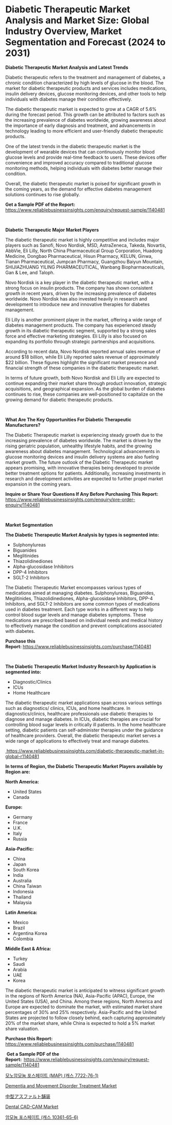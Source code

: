 <p><h1>Diabetic Therapeutic Market Analysis and Market Size: Global Industry Overview, Market Segmentation and Forecast (2024 to 2031)</h1></p><p><strong>Diabetic Therapeutic Market Analysis and Latest Trends</strong></p>
<p><p>Diabetic therapeutic refers to the treatment and management of diabetes, a chronic condition characterized by high levels of glucose in the blood. The market for diabetic therapeutic products and services includes medications, insulin delivery devices, glucose monitoring devices, and other tools to help individuals with diabetes manage their condition effectively.</p><p>The diabetic therapeutic market is expected to grow at a CAGR of 5.6% during the forecast period. This growth can be attributed to factors such as the increasing prevalence of diabetes worldwide, growing awareness about the importance of early diagnosis and treatment, and advancements in technology leading to more efficient and user-friendly diabetic therapeutic products.</p><p>One of the latest trends in the diabetic therapeutic market is the development of wearable devices that can continuously monitor blood glucose levels and provide real-time feedback to users. These devices offer convenience and improved accuracy compared to traditional glucose monitoring methods, helping individuals with diabetes better manage their condition.</p><p>Overall, the diabetic therapeutic market is poised for significant growth in the coming years, as the demand for effective diabetes management solutions continues to rise globally.</p></p>
<p><strong>Get a Sample PDF of the Report:&nbsp;</strong> <a href="https://www.reliablebusinessinsights.com/enquiry/request-sample/1140481">https://www.reliablebusinessinsights.com/enquiry/request-sample/1140481</a></p>
<p>&nbsp;</p>
<p><strong>Diabetic Therapeutic Major Market Players</strong></p>
<p><p>The diabetic therapeutic market is highly competitive and includes major players such as Sanofi, Novo Nordisk, MSD, AstraZeneca, Takeda, Novartis, AbbVie, Eli Lilly, North China Pharmaceutical Group Corporation, Huadong Medicine, Dongbao Pharmaceutical, Hisun Pharmacy, KELUN, Ginwa, Tianan Pharmaceutical, Jumpcan Pharmacy, Guangzhou Baiyun Mountain, SHIJIAZHUANG YILING PHARMACEUTICAL, Wanbang Biopharmaceuticals, Gan & Lee, and Taloph.</p><p>Novo Nordisk is a key player in the diabetic therapeutic market, with a strong focus on insulin products. The company has shown consistent growth in recent years, driven by the increasing prevalence of diabetes worldwide. Novo Nordisk has also invested heavily in research and development to introduce new and innovative therapies for diabetes management.</p><p>Eli Lilly is another prominent player in the market, offering a wide range of diabetes management products. The company has experienced steady growth in its diabetic therapeutic segment, supported by a strong sales force and effective marketing strategies. Eli Lilly is also focused on expanding its portfolio through strategic partnerships and acquisitions.</p><p>According to recent data, Novo Nordisk reported annual sales revenue of around $18 billion, while Eli Lilly reported sales revenue of approximately $22 billion. These figures highlight the significant market presence and financial strength of these companies in the diabetic therapeutic market.</p><p>In terms of future growth, both Novo Nordisk and Eli Lilly are expected to continue expanding their market share through product innovation, strategic acquisitions, and geographical expansion. As the global burden of diabetes continues to rise, these companies are well-positioned to capitalize on the growing demand for diabetic therapeutic products.</p></p>
<p>&nbsp;</p>
<p><strong>What Are The Key Opportunities For Diabetic Therapeutic Manufacturers?</strong></p>
<p><p>The Diabetic Therapeutic market is experiencing steady growth due to the increasing prevalence of diabetes worldwide. The market is driven by the rising geriatric population, unhealthy lifestyle habits, and the growing awareness about diabetes management. Technological advancements in glucose monitoring devices and insulin delivery systems are also fueling market growth. The future outlook of the Diabetic Therapeutic market appears promising, with innovative therapies being developed to provide better treatment options for patients. Additionally, increasing investments in research and development activities are expected to further propel market expansion in the coming years.</p></p>
<p><strong>Inquire or Share Your Questions If Any Before Purchasing This Report:</strong> <a href="https://www.reliablebusinessinsights.com/enquiry/pre-order-enquiry/1140481">https://www.reliablebusinessinsights.com/enquiry/pre-order-enquiry/1140481</a></p>
<p>&nbsp;</p>
<p><strong>Market Segmentation</strong></p>
<p><strong>The Diabetic Therapeutic Market Analysis by types is segmented into:</strong></p>
<p><ul><li>Sulphonylureas</li><li>Biguanides</li><li>Meglitinides</li><li>Thiazolidinediones</li><li>Alpha-glucosidase Inhibitors</li><li>DPP-4 Inhibitors</li><li>SGLT-2 Inhibitors</li></ul></p>
<p><p>The Diabetic Therapeutic Market encompasses various types of medications aimed at managing diabetes. Sulphonylureas, Biguanides, Meglitinides, Thiazolidinediones, Alpha-glucosidase Inhibitors, DPP-4 Inhibitors, and SGLT-2 Inhibitors are some common types of medications used in diabetes treatment. Each type works in a different way to help control blood sugar levels and manage diabetes symptoms. These medications are prescribed based on individual needs and medical history to effectively manage the condition and prevent complications associated with diabetes.</p></p>
<p><strong>Purchase this Report:&nbsp;</strong><a href="https://www.reliablebusinessinsights.com/purchase/1140481">https://www.reliablebusinessinsights.com/purchase/1140481</a></p>
<p>&nbsp;</p>
<p><strong>The Diabetic Therapeutic Market Industry Research by Application is segmented into:</strong></p>
<p><ul><li>Diagnostic/Clinics</li><li>ICUs</li><li>Home Healthcare</li></ul></p>
<p><p>The diabetic therapeutic market applications span across various settings such as diagnostics/ clinics, ICUs, and home healthcare. In diagnostics/clinics, healthcare professionals use diabetic therapies to diagnose and manage diabetes. In ICUs, diabetic therapies are crucial for controlling blood sugar levels in critically ill patients. In the home healthcare setting, diabetic patients can self-administer therapies under the guidance of healthcare providers. Overall, the diabetic therapeutic market serves a wide range of applications to effectively treat and manage diabetes.</p></p>
<p><a href="https://www.reliablebusinessinsights.com/diabetic-therapeutic-market-in-global-r1140481">&nbsp;https://www.reliablebusinessinsights.com/diabetic-therapeutic-market-in-global-r1140481</a></p>
<p><strong>In terms of Region, the Diabetic Therapeutic Market Players available by Region are:</strong></p>
<p>
    <p> <strong> North America: </strong>
        <ul>
            <li>United States</li>
            <li>Canada</li>
        </ul>
        </p> 
    <p> <strong> Europe: </strong>
        <ul>
            <li>Germany</li>
            <li>France</li>
            <li>U.K.</li>
            <li>Italy</li>
            <li>Russia</li>
        </ul>
        </p> 
    <p> <strong> Asia-Pacific: </strong>
        <ul>
            <li>China</li>
            <li>Japan</li>
            <li>South Korea</li>
            <li>India</li>
            <li>Australia</li>
            <li>China Taiwan</li>
            <li>Indonesia</li>
            <li>Thailand</li>
            <li>Malaysia</li>
        </ul>
        </p> 
    <p> <strong> Latin America: </strong>
        <ul>
            <li>Mexico</li>
            <li>Brazil</li>
            <li>Argentina Korea</li>
            <li>Colombia</li>
        </ul>
        </p> 
    <p> <strong> Middle East & Africa: </strong>
        <ul>
            <li>Turkey</li>
            <li>Saudi</li>
            <li>Arabia</li>
            <li>UAE</li>
            <li>Korea</li>
        </ul>
    </p>
    </p>
<p><p>The diabetic therapeutic market is anticipated to witness significant growth in the regions of North America (NA), Asia-Pacific (APAC), Europe, the United States (USA), and China. Among these regions, North America and Europe are expected to dominate the market, with estimated market share percentages of 30% and 25% respectively. Asia-Pacific and the United States are projected to follow closely behind, each capturing approximately 20% of the market share, while China is expected to hold a 5% market share valuation.</p></p>
<p><strong>Purchase this Report: </strong><a href="https://www.reliablebusinessinsights.com/purchase/1140481">https://www.reliablebusinessinsights.com/purchase/1140481</a></p>
<p>&nbsp;<strong>Get a Sample PDF of the Report:&nbsp;&nbsp;</strong><a href="https://www.reliablebusinessinsights.com/enquiry/request-sample/1140481">https://www.reliablebusinessinsights.com/enquiry/request-sample/1140481</a></p>
<p><strong></strong></p>
<p><p><a href="https://github.com/courtney23pratt/Market-Research-Report-List-1/blob/main/4383245102128.md">모노암모늄 포스페이트 (MAP) (캐스 7722-76-1)</a></p><p><a href="https://github.com/dimitrishawkinswaynenp91rgz/Market-Research-Report-List-2/blob/main/dementia-and-movement-disorder-treatment-market.md">Dementia and Movement Disorder Treatment Market</a></p><p><a href="https://github.com/CarlieShields/Market-Research-Report-List-1/blob/main/2017850107759.md">中型アスファルト舗装</a></p><p><a href="https://github.com/gladysalidde/Market-Research-Report-List-1/blob/main/dental-cad-cam-market.md">Dental CAD-CAM Market</a></p><p><a href="https://github.com/HarrisonKitto2022/Market-Research-Report-List-1/blob/main/8711659102129.md">암모늄 포스페이트 (캐스 10361-65-6)</a></p></p>